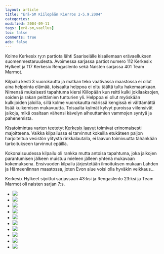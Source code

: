 ```yaml
--- 
layout: article 
title: "Erä-SM Kiilopään Kierros 2-5.9.2004" 
categories: 
modified: 2004-09-11 
tags: [erä-sm,vaellus]
toc: false 
comments: true 
ads: false 
--- 
```


Kolme Kerkesix ry:n partiota lähti Saariselälle kisailemaan
erävaelluksen suomenmestaruudesta. Avoimessa sarjassa partiot numero 112
Kerkesix Hylkeet ja 117 Kerkesix Rengaslento sekä Naisten sarjassa 401
Team Marmot.

Kilpailu kesti 3 vuorokautta ja matkan teko vaativassa maastossa ei
ollut aina helpointa elämää, toisaalta helppoa ei oltu täältä tultu
hakemaankaan. Nimensä mukaisesti tapahtuma kiersi Kiilopään kun reitti
kulki jokilaaksojen, soiden ja rakan peittämien tunturien yli. Helppoa
ei ollut myöskään kulkijoiden jaloilla, sillä kolme vuorokautta märissä
kengissä ei välttämättä lisää kulkemisen mukavuutta. Toisaalta kylmät
kylvyt puroissa viilensivät jalkoja, mikä osaltaan vähensi kävelyn
aiheuttamien vammojen syntyä ja pahenemista.

Kisatoimintaa varten teetetyt [Kerkesix laavut](kerkesix-laavu) toimivat
erinomaisesti majoitteena. Vaikka kilpailussa ei tarvinnut kokeilla
etukäteen paljon harjoiteltua vesistön ylitystä rinkkalautalla, ei
laavun toimivuutta tähänkään tarkoitukseen tarvinnut epäillä.

Kokonaisuudessa kilpailu oli rankka mutta antoisa tapahtuma, joka
jalkojen parantumisen jälkeen muistuu mieleen jälleen yhtenä mukavaan
kokemuksena. Ensivuoden kilpailu järjestetään ilmoituksen mukaan Lahden
ja Hämeenlinnan maastossa, joten Evon alue voisi olla hyväkin
veikkaus...

Kerkesix Hylkeet sijoittui sarjassaan 43:ksi ja Rengaslento 23:ksi ja
Team Marmot oli naisten sarjan 7:s.

<div class="image-gallery">

-   [![](/Media/Default/ImageGalleries/era-sm-2004/Thumbnails/erasm2004_01b.jpg)](/Media/Default/ImageGalleries/era-sm-2004/erasm2004_01b.jpg)
-   [![](/Media/Default/ImageGalleries/era-sm-2004/Thumbnails/erasm2004_02b.jpg)](/Media/Default/ImageGalleries/era-sm-2004/erasm2004_02b.jpg)
-   [![](/Media/Default/ImageGalleries/era-sm-2004/Thumbnails/erasm2004_03b.jpg)](/Media/Default/ImageGalleries/era-sm-2004/erasm2004_03b.jpg)
-   [![](/Media/Default/ImageGalleries/era-sm-2004/Thumbnails/erasm2004_04b.jpg)](/Media/Default/ImageGalleries/era-sm-2004/erasm2004_04b.jpg)
-   [![](/Media/Default/ImageGalleries/era-sm-2004/Thumbnails/erasm2004_06b.jpg)](/Media/Default/ImageGalleries/era-sm-2004/erasm2004_06b.jpg)
-   [![](/Media/Default/ImageGalleries/era-sm-2004/Thumbnails/erasm2004_07b.jpg)](/Media/Default/ImageGalleries/era-sm-2004/erasm2004_07b.jpg)
-   [![](/Media/Default/ImageGalleries/era-sm-2004/Thumbnails/erasm2004_08b.jpg)](/Media/Default/ImageGalleries/era-sm-2004/erasm2004_08b.jpg)
-   [![](/Media/Default/ImageGalleries/era-sm-2004/Thumbnails/erasm2004_09b.jpg)](/Media/Default/ImageGalleries/era-sm-2004/erasm2004_09b.jpg)
-   [![](/Media/Default/ImageGalleries/era-sm-2004/Thumbnails/erasm2004_10b.jpg)](/Media/Default/ImageGalleries/era-sm-2004/erasm2004_10b.jpg)
-   [![](/Media/Default/ImageGalleries/era-sm-2004/Thumbnails/erasm2004_11b.jpg)](/Media/Default/ImageGalleries/era-sm-2004/erasm2004_11b.jpg)

</div>
